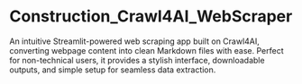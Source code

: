 # Construction_Crawl4AI_WebScraper
An intuitive Streamlit-powered web scraping app built on Crawl4AI, converting webpage content into clean Markdown files with ease. Perfect for non-technical users, it provides a stylish interface, downloadable outputs, and simple setup for seamless data extraction.
